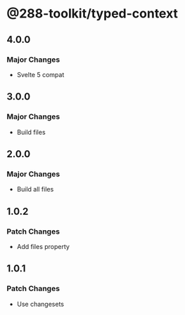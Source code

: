 # @288-toolkit/typed-context

## 4.0.0

### Major Changes

- Svelte 5 compat

## 3.0.0

### Major Changes

- Build files

## 2.0.0

### Major Changes

- Build all files

## 1.0.2

### Patch Changes

- Add files property

## 1.0.1

### Patch Changes

- Use changesets
